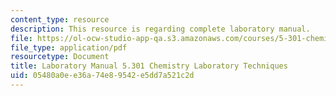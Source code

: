 ```yaml
---
content_type: resource
description: This resource is regarding complete laboratory manual.
file: https://ol-ocw-studio-app-qa.s3.amazonaws.com/courses/5-301-chemistry-laboratory-techniques-january-iap-2012/05480a0ee36a74e89542e5dd7a521c2d_MIT5_301IAP12_comp_manual.pdf
file_type: application/pdf
resourcetype: Document
title: Laboratory Manual 5.301 Chemistry Laboratory Techniques
uid: 05480a0e-e36a-74e8-9542-e5dd7a521c2d
---
```

